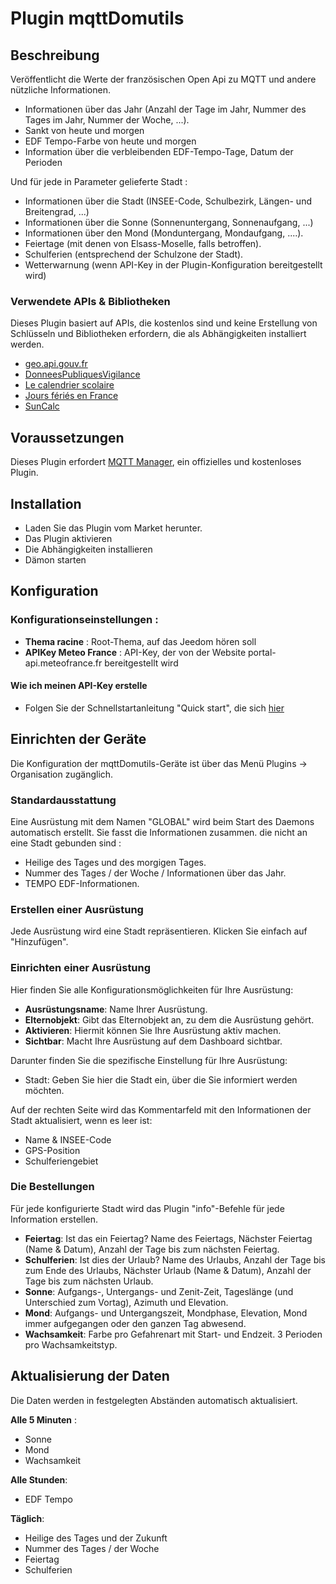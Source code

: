 # Plugin mqttDomutils

## Beschreibung

Veröffentlicht die Werte der französischen Open Api zu MQTT und andere nützliche Informationen.

- Informationen über das Jahr (Anzahl der Tage im Jahr, Nummer des Tages im Jahr, Nummer der Woche, ...).
- Sankt von heute und morgen
- EDF Tempo-Farbe von heute und morgen
- Information über die verbleibenden EDF-Tempo-Tage, Datum der Perioden

Und für jede in Parameter gelieferte Stadt :

- Informationen über die Stadt (INSEE-Code, Schulbezirk, Längen- und Breitengrad, ...)
- Informationen über die Sonne (Sonnenuntergang, Sonnenaufgang, ...)
- Informationen über den Mond (Monduntergang, Mondaufgang, ....).
- Feiertage (mit denen von Elsass-Moselle, falls betroffen).
- Schulferien (entsprechend der Schulzone der Stadt).
- Wetterwarnung (wenn API-Key in der Plugin-Konfiguration bereitgestellt wird)

### Verwendete APIs & Bibliotheken

Dieses Plugin basiert auf APIs, die kostenlos sind und keine Erstellung von Schlüsseln und Bibliotheken erfordern, die als Abhängigkeiten installiert werden.

- [geo.api.gouv.fr](https://geo.api.gouv.fr/)
- [DonneesPubliquesVigilance](https://portail-api.meteofrance.fr/web)
- [Le calendrier scolaire](https://data.education.gouv.fr/explore/dataset/fr-en-calendrier-scolaire/information/)
- [Jours fériés en France](https://calendrier.api.gouv.fr/jours-feries/)
- [SunCalc](https://github.com/mourner/suncalc)

## Voraussetzungen

Dieses Plugin erfordert [MQTT Manager](https://market.jeedom.com/index.php?v=d&p=market_display&id=4213), ein offizielles und kostenloses Plugin.

## Installation

- Laden Sie das Plugin vom Market herunter.
- Das Plugin aktivieren
- Die Abhängigkeiten installieren
- Dämon starten

## Konfiguration

### Konfigurationseinstellungen :
- **Thema racine** : Root-Thema, auf das Jeedom hören soll
- **APIKey Meteo France** : API-Key, der von der Website portal-api.meteofrance.fr bereitgestellt wird

#### Wie ich meinen API-Key erstelle

- Folgen Sie der Schnellstartanleitung "Quick start", die sich [hier](https://portail-api.meteofrance.fr/web/en/faq) 

## Einrichten der Geräte

Die Konfiguration der mqttDomutils-Geräte ist über das Menü Plugins → Organisation zugänglich.

### Standardausstattung

Eine Ausrüstung mit dem Namen "GLOBAL" wird beim Start des Daemons automatisch erstellt. Sie fasst die Informationen zusammen.
die nicht an eine Stadt gebunden sind :

- Heilige des Tages und des morgigen Tages.
- Nummer des Tages / der Woche / Informationen über das Jahr.
- TEMPO EDF-Informationen.

### Erstellen einer Ausrüstung

Jede Ausrüstung wird eine Stadt repräsentieren. Klicken Sie einfach auf "Hinzufügen".

### Einrichten einer Ausrüstung

Hier finden Sie alle Konfigurationsmöglichkeiten für Ihre Ausrüstung:

- **Ausrüstungsname**: Name Ihrer Ausrüstung.
- **Elternobjekt**: Gibt das Elternobjekt an, zu dem die Ausrüstung gehört.
- **Aktivieren**: Hiermit können Sie Ihre Ausrüstung aktiv machen.
- **Sichtbar**: Macht Ihre Ausrüstung auf dem Dashboard sichtbar.

Darunter finden Sie die spezifische Einstellung für Ihre Ausrüstung:

- Stadt: Geben Sie hier die Stadt ein, über die Sie informiert werden möchten.

Auf der rechten Seite wird das Kommentarfeld mit den Informationen der Stadt aktualisiert, wenn es leer ist:

- Name & INSEE-Code
- GPS-Position
- Schulferiengebiet

### Die Bestellungen

Für jede konfigurierte Stadt wird das Plugin "info"-Befehle für jede Information erstellen.

- **Feiertag**: Ist das ein Feiertag? Name des Feiertags, Nächster Feiertag (Name & Datum), Anzahl der Tage bis zum nächsten Feiertag.
- **Schulferien**: Ist dies der Urlaub? Name des Urlaubs, Anzahl der Tage bis zum Ende des Urlaubs, Nächster Urlaub (Name & Datum), Anzahl der Tage bis zum nächsten Urlaub.
- **Sonne**: Aufgangs-, Untergangs- und Zenit-Zeit, Tageslänge (und Unterschied zum Vortag), Azimuth und Elevation.
- **Mond**: Aufgangs- und Untergangszeit, Mondphase, Elevation, Mond immer aufgegangen oder den ganzen Tag abwesend.
- **Wachsamkeit**: Farbe pro Gefahrenart mit Start- und Endzeit. 3 Perioden pro Wachsamkeitstyp.

## Aktualisierung der Daten

Die Daten werden in festgelegten Abständen automatisch aktualisiert.

**Alle 5 Minuten** :
- Sonne
- Mond
- Wachsamkeit

**Alle Stunden**:
- EDF Tempo

**Täglich**:
- Heilige des Tages und der Zukunft
- Nummer des Tages / der Woche
- Feiertag
- Schulferien
